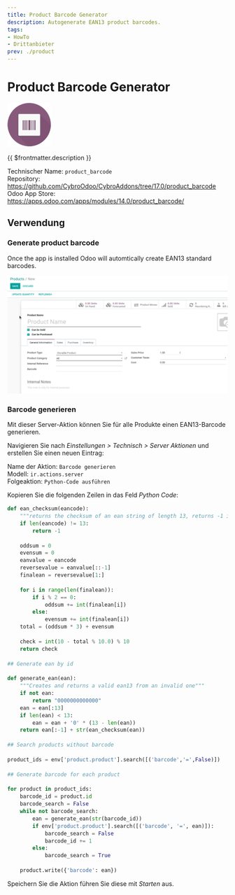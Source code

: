 ```yaml
---
title: Product Barcode Generator
description: Autogenerate EAN13 product barcodes.
tags:
- HowTo
- Drittanbieter
prev: ./product
---
```

# Product Barcode Generator
![](attachments/icon_odoo_product_barcode.png)

{{ $frontmatter.description }}

Technischer Name: `product_barcode`\
Repository: <https://github.com/CybroOdoo/CybroAddons/tree/17.0/product_barcode>\
Odoo App Store: <https://apps.odoo.com/apps/modules/14.0/product_barcode/>

## Verwendung

### Generate product barcode

Once the app is installed Odoo will automtically create EAN13 standard barcodes.

![Odoo App Product Barcode Generator](attachments/Odoo%20App%20Product%20Barcode%20Generator.gif)

### Barcode generieren

Mit dieser Server-Aktion können Sie für alle Produkte einen EAN13-Barcode generieren.

Navigieren Sie nach *Einstellungen > Technisch > Server Aktionen* und erstellen Sie einen neuen Eintrag:

Name der Aktion: `Barcode generieren`\
Modell: `ir.actions.server`\
Folgeaktion: `Python-Code ausführen`

Kopieren Sie die folgenden Zeilen in das Feld *Python Code*:

```python
def ean_checksum(eancode):
    """returns the checksum of an ean string of length 13, returns -1 if the string has the wrong length"""
    if len(eancode) != 13:
        return -1
        
    oddsum = 0
    evensum = 0
    eanvalue = eancode
    reversevalue = eanvalue[::-1]
    finalean = reversevalue[1:]

    for i in range(len(finalean)):
        if i % 2 == 0:
            oddsum += int(finalean[i])
        else:
            evensum += int(finalean[i])
    total = (oddsum * 3) + evensum

    check = int(10 - total % 10.0) % 10
    return check

## Generate ean by id

def generate_ean(ean):
    """Creates and returns a valid ean13 from an invalid one"""
    if not ean:
        return "0000000000000"
    ean = ean[:13]
    if len(ean) < 13:
        ean = ean + '0' * (13 - len(ean))
    return ean[:-1] + str(ean_checksum(ean))

## Search products without barcode

product_ids = env['product.product'].search([('barcode','=',False)])

## Generate barcode for each product

for product in product_ids:
    barcode_id = product.id
    barcode_search = False
    while not barcode_search:
        ean = generate_ean(str(barcode_id))
        if env['product.product'].search([('barcode', '=', ean)]):
            barcode_search = False
            barcode_id += 1
        else:
            barcode_search = True
    
    product.write({'barcode': ean})
```

Speichern Sie die Aktion führen Sie diese mit *Starten* aus.